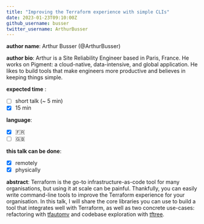 ```yaml
---
title: "Improving the Terraform experience with simple CLIs"
date: 2023-01-23T09:10:00Z
github_username: busser
twitter_username: ArthurBusser
---
```

__author name__:
Arthur Busser (@ArthurBusser)

__author bio__:
Arthur is a Site Reliability Engineer based in Paris, France. He works on Pigment: a cloud-native, data-intensive, and global application. He likes to build tools that make engineers more productive and believes in keeping things simple.

__expected time__ :

- [ ] short talk (~ 5 min)
- [x] 15 min

__language__:

- [x] :fr:
- [ ] :uk:

**this talk can be done**:
- [x] remotely
- [x] physically <!-- SRE France meetups are hosted in various locations (Bordeaux, Paris, Lyon, etc.) - please let us know where you'll be available) -->

__abstract__:
Terraform is the go-to infrastructure-as-code tool for many organisations, but using it at scale can be painful. Thankfully, you can easily write command-line tools to improve the Terraform experience for your organisation. In this talk, I will share the core libraries you can use to build a tool that integrates well with Terraform, as well as two concrete use-cases: refactoring with [tfautomv](https://github.com/padok-team/tfautomv) and codebase exploration with [tftree](https://github.com/busser/tftree).


